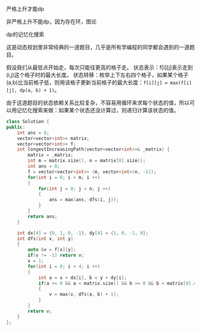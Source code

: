 严格上升才能dp

非严格上升不能dp，因为存在环，图论

dp的记忆化搜索

这是动态规划里非常经典的一道题目，几乎是所有学编程的同学都会遇到的一道题目。

假设我们从最低点开始走，每次只能往更高的格子走。
状态表示：f[i][j]表示走到(i,j)这个格子时的最大长度。
状态转移：枚举上下左右四个格子，如果某个格子(a,b)比当前格子低，则用该格子更新当前格子的最大长度：`f[i][j] = max(f[i][j], dp(a, b) + 1)`。

由于这道题目的状态依赖关系比较复杂，不容易用循环来求每个状态的值，所以可以用记忆化搜索来做：如果某个状态还没计算过，则递归计算该状态的值。

```c++
class Solution {
public:
    int ans = 0;
    vector<vector<int>> matrix;
    vector<vector<int>> f;
    int longestIncreasingPath(vector<vector<int>>& _matrix) {
        matrix = _matrix;
        int m = matrix.size(), n = matrix[0].size();
        int ans = 0;
        f = vector<vector<int>> (m, vector<int>(n, -1));
        for(int i = 0; i < m; i ++)
        {
            for(int j = 0; j < n; j ++)
            {
                ans = max(ans, dfs(i, j));
            }
        }
        return ans;
    }

    int dx[4] = {0, 1, 0, -1}, dy[4] = {1, 0, -1, 0};
    int dfs(int x, int y)
    {
        auto &v = f[x][y];
        if(v != -1) return v;
        v = 1;
        for(int i = 0; i < 4; i ++)
        {
            int a = x + dx[i], b = y + dy[i];
            if(a >= 0 && a < matrix.size() && b >= 0 && b < matrix[0].size() && matrix[a][b] > matrix[x][y])
            {
                v = max(v, dfs(a, b) + 1);
            }
        }
        return v;
    }
};
```

